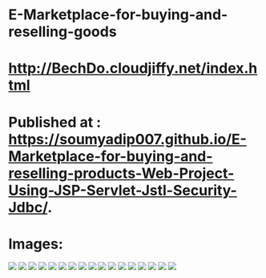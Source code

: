 # E-Marketplace-for-buying-and-reselling-goods
# http://BechDo.cloudjiffy.net/index.html
# Published at : https://soumyadip007.github.io/E-Marketplace-for-buying-and-reselling-products-Web-Project-Using-JSP-Servlet-Jstl-Security-Jdbc/.

# Images:

<img src="./ Online Classifieds Project (BechDo)/image1/1.png" >
<img src="./ Online Classifieds Project (BechDo)/image1/2.png" >
<img src="./ Online Classifieds Project (BechDo)/image1/3.png" >
<img src="./ Online Classifieds Project (BechDo)/image1/4.png" >
<img src="./ Online Classifieds Project (BechDo)/image1/5.png" >
<img src="./ Online Classifieds Project (BechDo)/image1/6.png" >
<img src="./ Online Classifieds Project (BechDo)/image1/7.png" >
<img src="./ Online Classifieds Project (BechDo)/image1/8.png" >
<img src="./ Online Classifieds Project (BechDo)/image1/9.png" >
<img src="./ Online Classifieds Project (BechDo)/image1/10.png" >
<img src="./ Online Classifieds Project (BechDo)/image1/11.png" >
<img src="./ Online Classifieds Project (BechDo)/image1/12.png" >
<img src="./ Online Classifieds Project (BechDo)/image1/13.png" >
<img src="./ Online Classifieds Project (BechDo)/image1/14.png" >
<img src="./ Online Classifieds Project (BechDo)/image1/15.png" >
<img src="./ Online Classifieds Project (BechDo)/image1/16.png" >
<img src="./ Online Classifieds Project (BechDo)/image1/17.png" >
